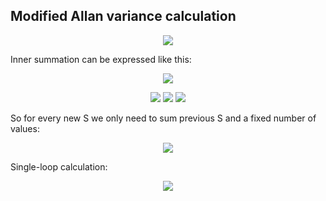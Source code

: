## Modified Allan variance calculation

<p align="center">
<img src="https://render.githubusercontent.com/render/math?math=mod \sigma^2_y(n \tau_0) = \frac{1}{2 n^4 \tau_0^2 (N - 3n %2B 1)} \sum_{j=0}^{M - 3n %2B 1} \left( \sum_{i=j}^{j %2B n - 1} x_{i %2B 2n} - 2x_{i %2B n} %2B x_{i} \right)^2">
</p>

Inner summation can be expressed like this:
<p align="center">
<img src="https://render.githubusercontent.com/render/math?math=S_0 = \sum_{i=0}^{n-1} x_{i %2B 2n} - 2 \sum_{i=0}^{n-1} x_{i %2B n} %2B \sum_{i=0}^{n-1} x_{i}">
</p>

<p align="center">
<img src="https://render.githubusercontent.com/render/math?math=S_1 = \sum_{i=1}^{n} x_{i+2n} - 2 \sum_{i=1}^{n} x_{i %2B n} %2B \sum_{i=1}^{n} x_{i}=">


<img src="https://render.githubusercontent.com/render/math?math=\= \sum_{i=0}^{n-1} x_{i %2B 2n} + x_{3n} - x_{2n} - 2 \left( \sum_{i=0}^{n-1} x_{i %2B n} %2B x_{2n} - x_{n} \right) %2B \sum_{i=0}^{n-1} x_{i} %2B x_{n} - x_{0}">

<img src="https://render.githubusercontent.com/render/math?math=\= S_0 %2B x_{3n} - 3x_{2n} %2B 3x_{n} - x_{0}">
</p>

So for every new S we only need to sum previous S and a fixed number of values:
<p align="center">
<img src="https://render.githubusercontent.com/render/math?math=S_j = S_{j-1} %2B x_{3n %2B j - 1} - 3x_{2n %2B j - 1} %2B 3x_{n %2B j - 1} - x_{j - 1}, j>0">
</p>

Single-loop calculation:
<p align="center">
<img src="https://render.githubusercontent.com/render/math?math=mod \sigma^2_y(n \tau_0) = \frac{1}{2 n^4 \tau_0^2 (N - 3n %2B 1)} \sum_{j=0}^{N-3n} \left( S_j \right)^2">
</p>
